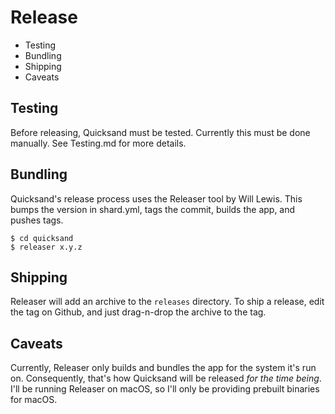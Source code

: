 # Release

- Testing
- Bundling
- Shipping
- Caveats

## Testing

Before releasing, Quicksand must be tested. Currently this must be done manually. See Testing.md for more details.

## Bundling

Quicksand's release process uses the Releaser tool by Will Lewis. This bumps the version in shard.yml, tags the commit, builds the app, and pushes tags.

```shell
$ cd quicksand
$ releaser x.y.z
```

## Shipping

Releaser will add an archive to the `releases` directory. To ship a release, edit the tag on Github, and just drag-n-drop the archive to the tag. 

## Caveats

Currently, Releaser only builds and bundles the app for the system it's run on. Consequently, that's how Quicksand will be released _for the time being_. I'll be running Releaser on macOS, so I'll only be providing prebuilt binaries for macOS.